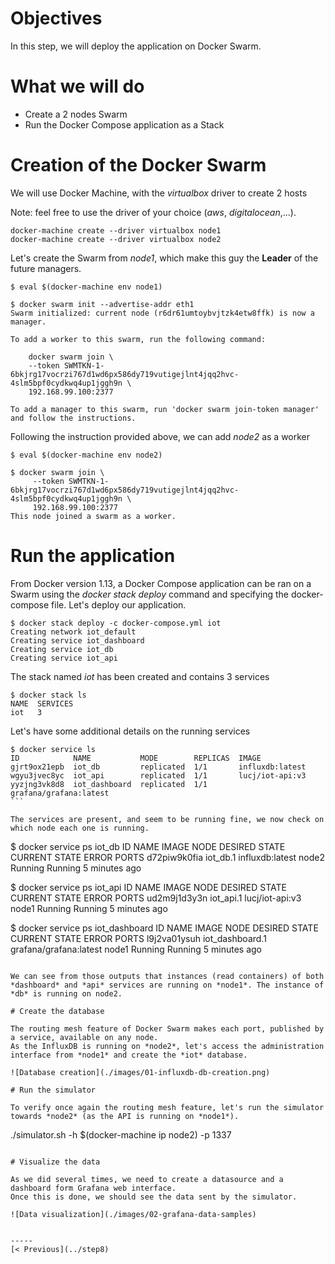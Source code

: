 # Objectives

In this step, we will deploy the application on Docker Swarm.

# What we will do

* Create a 2 nodes Swarm
* Run the Docker Compose application as a Stack

# Creation of the Docker Swarm

We will use Docker Machine, with the *virtualbox* driver to create 2 hosts

Note: feel free to use the driver of your choice (*aws*, *digitalocean*,...).

````
docker-machine create --driver virtualbox node1
docker-machine create --driver virtualbox node2
````

Let's create the Swarm from *node1*, which make this guy the **Leader** of the future managers.

````
$ eval $(docker-machine env node1)

$ docker swarm init --advertise-addr eth1
Swarm initialized: current node (r6dr61umtoybvjtzk4etw8ffk) is now a manager.

To add a worker to this swarm, run the following command:

    docker swarm join \
    --token SWMTKN-1-6bkjrg17vocrzi767d1wd6px586dy719vutigejlnt4jqq2hvc-4slm5bpf0cydkwq4up1jggh9n \
    192.168.99.100:2377

To add a manager to this swarm, run 'docker swarm join-token manager' and follow the instructions.
````

Following the instruction provided above, we can add *node2* as a worker

````
$ eval $(docker-machine env node2)

$ docker swarm join \
     --token SWMTKN-1-6bkjrg17vocrzi767d1wd6px586dy719vutigejlnt4jqq2hvc-4slm5bpf0cydkwq4up1jggh9n \
     192.168.99.100:2377
This node joined a swarm as a worker.
````

# Run the application

From Docker version 1.13, a Docker Compose application can be ran on a Swarm using the *docker stack deploy* command and specifying the docker-compose file.
Let's deploy our application.

````
$ docker stack deploy -c docker-compose.yml iot
Creating network iot_default
Creating service iot_dashboard
Creating service iot_db
Creating service iot_api
````

The stack named *iot* has been created and contains 3 services

````
$ docker stack ls
NAME  SERVICES
iot   3
````

Let's have some additional details on the running services

````
$ docker service ls
ID            NAME           MODE        REPLICAS  IMAGE
gjrt9ox21epb  iot_db         replicated  1/1       influxdb:latest
wgyu3jvec8yc  iot_api        replicated  1/1       lucj/iot-api:v3
yyzjng3vk8d8  iot_dashboard  replicated  1/1       grafana/grafana:latest
```

The services are present, and seem to be running fine, we now check on which node each one is running.

````
$ docker service ps iot_db
ID            NAME      IMAGE            NODE   DESIRED STATE  CURRENT STATE          ERROR  PORTS
d72piw9k0fia  iot_db.1  influxdb:latest  node2  Running        Running 5 minutes ago

$ docker service ps iot_api
ID            NAME       IMAGE            NODE   DESIRED STATE  CURRENT STATE          ERROR  PORTS
ud2m9j1d3y3n  iot_api.1  lucj/iot-api:v3  node1  Running        Running 5 minutes ago

$ docker service ps iot_dashboard
ID            NAME             IMAGE                   NODE   DESIRED STATE  CURRENT STATE          ERROR  PORTS
l9j2va01ysuh  iot_dashboard.1  grafana/grafana:latest  node1  Running        Running 5 minutes ago
````

We can see from those outputs that instances (read containers) of both *dashboard* and *api* services are running on *node1*. The instance of *db* is running on node2.

# Create the database

The routing mesh feature of Docker Swarm makes each port, published by a service, available on any node.
As the InfluxDB is running on *node2*, let's access the administration interface from *node1* and create the *iot* database.

![Database creation](./images/01-influxdb-db-creation.png)

# Run the simulator

To verify once again the routing mesh feature, let's run the simulator towards *node2* (as the API is running on *node1*).

````
./simulator.sh -h $(docker-machine ip node2) -p 1337
````

# Visualize the data

As we did several times, we need to create a datasource and a dashboard form Grafana web interface.
Once this is done, we should see the data sent by the simulator.

![Data visualization](./images/02-grafana-data-samples)


-----
[< Previous](../step8)
